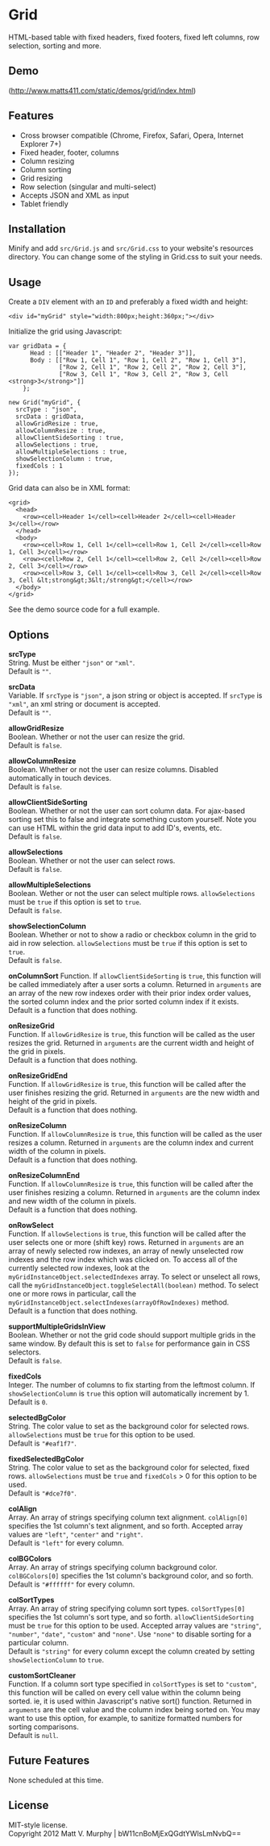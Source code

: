 Grid
====

HTML-based table with fixed headers, fixed footers, fixed left columns, row selection, sorting and more.

Demo
----

(http://www.matts411.com/static/demos/grid/index.html)

Features
--------

* Cross browser compatible (Chrome, Firefox, Safari, Opera, Internet Explorer 7+)
* Fixed header, footer, columns
* Column resizing
* Column sorting
* Grid resizing
* Row selection (singular and multi-select)
* Accepts JSON and XML as input
* Tablet friendly

Installation
------------

Minify and add `src/Grid.js` and `src/Grid.css` to your website's resources 
directory. You can change some of the styling in Grid.css to suit your needs.

Usage
-----

Create a `DIV` element with an `ID` and preferably a fixed width and height:

    <div id="myGrid" style="width:800px;height:360px;"></div>

Initialize the grid using Javascript:

    var gridData = {
          Head : [["Header 1", "Header 2", "Header 3"]], 
          Body : [["Row 1, Cell 1", "Row 1, Cell 2", "Row 1, Cell 3"], 
                  ["Row 2, Cell 1", "Row 2, Cell 2", "Row 2, Cell 3"], 
                  ["Row 3, Cell 1", "Row 3, Cell 2", "Row 3, Cell <strong>3</strong>"]]
        };
    
    new Grid("myGrid", {
      srcType : "json", 
      srcData : gridData, 
      allowGridResize : true, 
      allowColumnResize : true, 
      allowClientSideSorting : true, 
      allowSelections : true, 
      allowMultipleSelections : true, 
      showSelectionColumn : true, 
      fixedCols : 1
    });

Grid data can also be in XML format:

    <grid>
      <head>
        <row><cell>Header 1</cell><cell>Header 2</cell><cell>Header 3</cell></row>
      </head>
      <body>
        <row><cell>Row 1, Cell 1</cell><cell>Row 1, Cell 2</cell><cell>Row 1, Cell 3</cell></row>
        <row><cell>Row 2, Cell 1</cell><cell>Row 2, Cell 2</cell><cell>Row 2, Cell 3</cell></row>
        <row><cell>Row 3, Cell 1</cell><cell>Row 3, Cell 2</cell><cell>Row 3, Cell &lt;strong&gt;3&lt;/strong&gt;</cell></row>
      </body>
    </grid>

See the demo source code for a full example.

Options
-------

**srcType**  
String. Must be either `"json"` or `"xml"`.  
Default is `""`.

**srcData**  
Variable. If `srcType` is `"json"`, a json string or object is accepted. If `srcType` is `"xml"`, an xml string or document is accepted.  
Default is `""`.

**allowGridResize**  
Boolean. Whether or not the user can resize the grid.  
Default is `false`.

**allowColumnResize**  
Boolean. Whether or not the user can resize columns. Disabled automatically in touch devices.  
Default is `false`.

**allowClientSideSorting**  
Boolean. Whether or not the user can sort column data. For ajax-based sorting set this to false and integrate something custom yourself. 
Note you can use HTML within the grid data input to add ID's, events, etc.  
Default is `false`.

**allowSelections**  
Boolean. Whether or not the user can select rows.  
Default is `false`.

**allowMultipleSelections**  
Boolean. Wether or not the user can select multiple rows. `allowSelections` must be `true` if this option is set to `true`.  
Default is `false`.

**showSelectionColumn**  
Boolean. Whether or not to show a radio or checkbox column in the grid to aid in row selection. `allowSelections` must be 
`true` if this option is set to `true`.  
Default is `false`.

**onColumnSort**
Function. If `allowClientSideSorting` is `true`, this function will be called immediately after a user sorts a column. Returned 
in `arguments` are an array of the new row indexes order with their prior index order values, the sorted column index and the prior 
sorted column index if it exists.  
Default is a function that does nothing.

**onResizeGrid**  
Function. If `allowGridResize` is `true`, this function will be called as the user resizes the grid. Returned in `arguments` are 
the current width and height of the grid in pixels.  
Default is a function that does nothing.

**onResizeGridEnd**  
Function. If `allowGridResize` is `true`, this function will be called after the user finishes resizing the grid. Returned in 
`arguments` are the new width and height of the grid in pixels.  
Default is a function that does nothing.

**onResizeColumn**  
Function. If `allowColumnResize` is `true`, this function will be called as the user resizes a column. Returned in `arguments` are 
the column index and current width of the column in pixels.  
Default is a function that does nothing.

**onResizeColumnEnd**  
Function. If `allowColumnResize` is `true`, this function will be called after the user finishes resizing a column. Returned in 
`arguments` are the column index and new width of the column in pixels.  
Default is a function that does nothing.

**onRowSelect**  
Function. If `allowSelections` is `true`, this function will be called after the user selects one or more (shift key) rows. 
Returned in `arguments` are an array of newly selected row indexes, an array of newly unselected row indexes and the row index which 
was clicked on. To access all of the currently selected row indexes, look at the `myGridInstanceObject.selectedIndexes` array. To 
select or unselect all rows, call the `myGridInstanceObject.toggleSelectAll(boolean)` method. To select one or more rows in particular, 
call the `myGridInstanceObject.selectIndexes(arrayOfRowIndexes)` method.  
Default is a function that does nothing.

**supportMultipleGridsInView**  
Boolean. Whether or not the grid code should support multiple grids in the same window. By default this is set to `false` for 
performance gain in CSS selectors.  
Default is `false`.

**fixedCols**  
Integer. The number of columns to fix starting from the leftmost column. If `showSelectionColumn` is `true` this option will 
automatically increment by 1.  
Default is `0`.

**selectedBgColor**  
String. The color value to set as the background color for selected rows. `allowSelections` must be `true` for this option to be 
used.  
Default is `"#eaf1f7"`.

**fixedSelectedBgColor**  
String. The color value to set as the background color for selected, fixed rows. `allowSelections` must be `true` and `fixedCols` > 0 
for this option to be used.  
Default is `"#dce7f0"`.

**colAlign**  
Array. An array of strings specifying column text alignment. `colAlign[0]` specifies the 1st column's text alignment, and so forth. 
Accepted array values are `"left"`, `"center"` and `"right"`.  
Default is `"left"` for every column.

**colBGColors**  
Array. An array of strings specifying column background color. `colBGColors[0]` specifies the 1st column's background color, and so 
forth.  
Default is `"#ffffff"` for every column.

**colSortTypes**  
Array. An array of string specifying column sort types. `colSortTypes[0]` specifies the 1st column's sort type, and so forth. 
`allowClientSideSorting` must be `true` for this option to be used. Accepted array values are `"string"`, `"number"`, `"date"`, 
`"custom"` and `"none"`. Use `"none"` to disable sorting for a particular column.  
Default is `"string"` for every column except the column created by setting `showSelectionColumn` to `true`.

**customSortCleaner**  
Function. If a column sort type specified in `colSortTypes` is set to `"custom"`, this function will be called on every cell value 
within the column being sorted. ie, it is used within Javascript's native sort() function. Returned in `arguments` are the cell 
value and the column index being sorted on. You may want to use this option, for example, to sanitize formatted numbers for sorting 
comparisons.  
Default is `null`.

Future Features
---------------

None scheduled at this time.

License
-------

MIT-style license.  
Copyright 2012 Matt V. Murphy | bW11cnBoMjExQGdtYWlsLmNvbQ==
